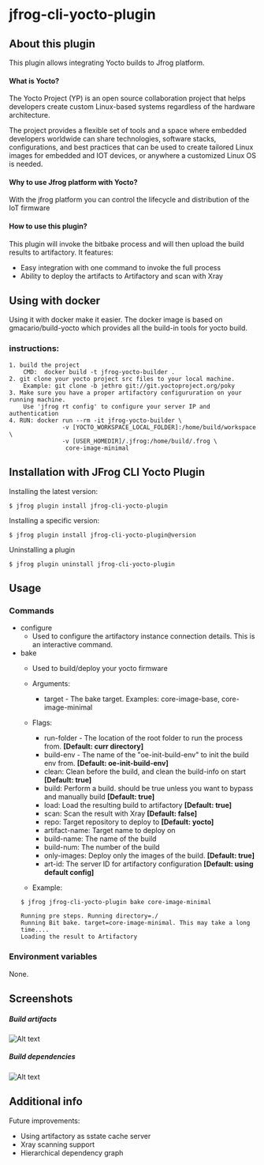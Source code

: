 # jfrog-cli-yocto-plugin

## About this plugin
This plugin allows integrating Yocto builds to Jfrog platform.

#### What is Yocto?
The Yocto Project (YP) is an open source collaboration project that helps developers create custom Linux-based systems regardless of the hardware architecture.

The project provides a flexible set of tools and a space where embedded developers worldwide can share technologies, software stacks, configurations, and best practices that can be used to create tailored Linux images for embedded and IOT devices, or anywhere a customized Linux OS is needed.  

#### Why to use Jfrog platform with Yocto?
With the jfrog platform you can control the lifecycle and distribution of the IoT firmware 

#### How to use this plugin?
 This plugin will invoke the bitbake process and will then upload the build results to artifactory. 
 It features:
 * Easy integration with one command to invoke the full process
 * Ability to deploy the artifacts to Artifactory and scan with Xray 

## Using with docker

Using it with docker make it easier.
The docker image is based on gmacario/build-yocto which provides all the build-in tools for yocto build.

### instructions:
    1. build the project
        CMD:  docker build -t jfrog-yocto-builder .
    2. git clone your yocto project src files to your local machine. 
        Example: git clone -b jethro git://git.yoctoproject.org/poky
    3. Make sure you have a proper artifactory configururation on your running machine.
        Use 'jfrog rt config' to configure your server IP and authentication
    4. RUN: docker run --rm -it jfrog-yocto-builder \
                   -v [YOCTO_WORKSPACE_LOCAL_FOLDER]:/home/build/workspace \
                   -v [USER_HOMEDIR]/.jfrog:/home/build/.frog \
                    core-image-minimal

## Installation with JFrog CLI Yocto Plugin
Installing the latest version:

`$ jfrog plugin install jfrog-cli-yocto-plugin`

Installing a specific version:

`$ jfrog plugin install jfrog-cli-yocto-plugin@version`

Uninstalling a plugin

`$ jfrog plugin uninstall jfrog-cli-yocto-plugin`

## Usage
### Commands
* configure
    - Used to configure the artifactory instance connection details. 
      This is an interactive command.
* bake
    - Used to build/deploy your yocto firmware 
    - Arguments:
        - target - The bake target. Examples: core-image-base, core-image-minimal
    - Flags:
        - run-folder - The location of the root folder to run the process from. **[Default: curr directory]**
        - build-env - The name of the "oe-init-build-env" to init the build env from. **[Default: oe-init-build-env]**
        - clean: Clean before the build, and clean the build-info on start **[Default: true]**
        - build: Perform a build. should be true unless you want to bypass and manually build **[Default: true]**
        - load: Load the resulting build to artifactory **[Default: true]**
        - scan: Scan the result with Xray **[Default: false]**
        - repo: Target repository to deploy to **[Default: yocto]**
        - artifact-name: Target name to deploy on
        - build-name: The name of the build
        - build-num: The number of the build
        - only-images: Deploy only the images of the build. **[Default: true]**
        - art-id: The server ID for artifactory configuration **[Default: using default config]**
            
    - Example:
    ```
  $ jfrog jfrog-cli-yocto-plugin bake core-image-minimal
  
    Running pre steps. Running directory=./
    Running Bit bake. target=core-image-minimal. This may take a long time....
    Loading the result to Artifactory

  ```

### Environment variables
None.

## Screenshots
##### Build artifacts
![Alt text](doc/img/artifacts.png?raw=true "Artifacts")
##### Build dependencies
![Alt text](doc/img/dependencies.png?raw=true "Artifacts")

## Additional info
Future improvements:
* Using artifactory as sstate cache server
* Xray scanning support
* Hierarchical dependency graph
